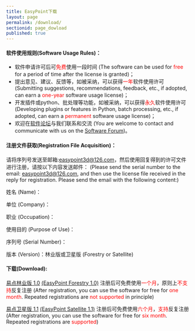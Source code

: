 ```yaml
---
title: EasyPoint下载
layout: page
permalink: /download/
sectionid: page_dowload
published: true
---
```

#### 软件使用规则(Software Usage Rules)：

- 软件申请许可后可<font color=Red>免费</font>使用一段时间 (The software can be used for <font color=Red>free</font> for a period of time after the license is granted)；
- 提出意见、建议、反馈等，如被采纳，可以获得<font color=Red>一年</font>软件使用许可 (Submitting suggestions, recommendations, feedback, etc., if adopted, can earn a <font color=Red>one-year</font> software usage license)；
- 开发插件或python、批处理等功能，如被采纳，可以获得<font color=Red>永久</font>软件使用许可 (Developing plugins or features in Python, batch processing, etc., if adopted, can earn a <font color=Red>permanent</font> software usage license)；
- 欢迎在[软件论坛](https://forum.easypoint.xyz/)与我们联系和交流 (You are welcome to contact and communicate with us on the [Software Forum](https://forum.easypoint.xyz/))。

#### 注册文件获取(Registration File Acquisition)：

请将序列号发送至邮箱:easypoint3d@126.com，然后使用回复得到的许可文件进行注册，请按以下内容发送邮件：
(Please send the serial number to the email: easypoint3d@126.com, and then use the license file received in the reply for registration. Please send the email with the following content:)

姓名 (Name)：

单位 (Company)：

职业 (Occupation)：

使用目的 (Purpose of Use)：

序列号 (Serial Number)：

版本 (Version)：林业版或卫星版 (Forestry or Satellite)

#### 下载(Download):

[易点林业版 1.0](https://pan.baidu.com/s/1w3RqMEWDliR355XYxadd6A?pwd=zg5m) [(EasyPoint Forestry 1.0)](https://drive.google.com/file/d/1X6aKiqhpSTctnSrWOeWKwWRRCpXiEX7V/view?usp=sharing) 注册后可免费使用<font color=Red>一个月</font>，原则上<font color=Red>不支持</font>反复注册 (After registration, you can use the software for free for <font color=Red>one month</font>. Repeated registrations are <font color=Red>not supported</font> in principle)

[易点卫星版 1.1](https://pan.baidu.com/s/17C66ZqxguFqI1M6kR3oqBA?pwd=wr5b) [(EasyPoint Satellite 1.1)](https://drive.google.com/file/d/1qhY3H_bIEN_FdhYb2IWE_LLS9ABpJ6dw/view?usp=sharing) 注册后可免费使用<font color=Red>六个月</font>，<font color=Red>支持</font>反复注册 (After registration, you can use the software for free for <font color=Red>six month</font>. Repeated registrations are <font color=Red>supported</font>)
